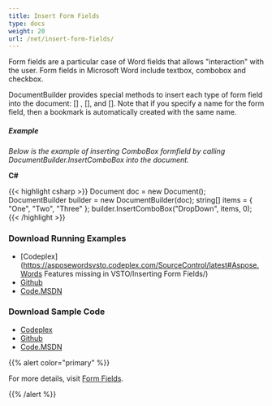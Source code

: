 ```yaml
---
title: Insert Form Fields
type: docs
weight: 20
url: /net/insert-form-fields/
---
```


Form fields are a particular case of Word fields that allows "interaction" with the user. Form fields in Microsoft Word include textbox, combobox and checkbox.

DocumentBuilder provides special methods to insert each type of form field into the document: [] , [], and []. Note that if you specify a name for the form field, then a bookmark is automatically created with the same name.
##### **Example**
*Below is the example of inserting ComboBox formfield by calling DocumentBuilder.InsertComboBox into the document.*

**C#**

{{< highlight csharp >}}
 Document doc = new Document();
 DocumentBuilder builder = new DocumentBuilder(doc);
 string[] items = { "One", "Two", "Three" };
 builder.InsertComboBox("DropDown", items, 0);
{{< /highlight >}}
### **Download Running Examples**
- [Codeplex](https://asposewordsvsto.codeplex.com/SourceControl/latest#Aspose.Words Features missing in VSTO/Inserting Form Fields/)
- [Github](https://github.com/aspose-words/Aspose.Words-for-.NET/tree/master/Plugins/Aspose.Words%20Vs%20VSTO%20Word/Aspose.Words%20Features%20missing%20in%20VSTO/Inserting%20Form%20Fields/)
- [Code.MSDN](https://code.msdn.microsoft.com/AsposeWords-Features-bfd6167c/view/SourceCode#content)
### **Download Sample Code**
- [Codeplex](https://asposewordsvsto.codeplex.com/releases/view/619474)
- [Github](https://github.com/aspose-words/Aspose.Words-for-.NET/releases/tag/MissingFeaturesofVSTOv1.1)
- [Code.MSDN](https://code.msdn.microsoft.com/AsposeWords-Features-bfd6167c#content)

{{% alert color="primary" %}} 

For more details, visit [Form Fields](/words/net/working-with-form-fields/#workingwithformfields-insertingformfieldsinmicrosoftword).

{{% /alert %}}
